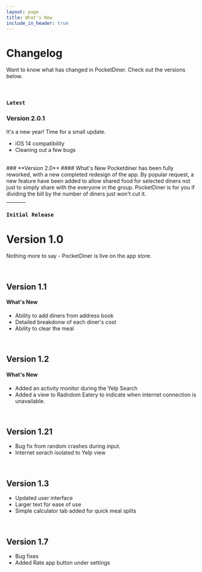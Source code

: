 ```yaml
---
layout: page
title: What's New
include_in_header: true
---
```


# Changelog
Want to know what has changed in PocketDiner.  Check out the versions below. 

<br>

### `Latest`
### **Version 2.0.1**
It's a new year! Time for a small update.
- iOS 14 compatibility
- Cleaning out a few bugs

<br>
### **Version 2.0**
#### What's New
Pocketdiner has been fully reworked, with a new completed redesign of the app. By popular request, a new feature have been added to allow shared food for selected diners not just to simply share with the everyone in the group.  PocketDiner is for you if dividing the bill by the number of diners just won't cut it.

<br>
________
<br>

### `Initial Release`
# **Version 1.0**
Nothing more to say - PocketDiner is live on the app store.

<br>

## **Version 1.1**
#### What's New
- Ability to add diners from address book
- Detailed breakdonw of each diner's cost
- Ability to clear the meal

<br>

## Version 1.2
#### What's New
- Added an activity monitor during the Yelp Search
- Added a view to Radndom Eatery to indicate when internet connection is unavailable.

<br>

## Version 1.21
- Bug fix from random crashes during input.
- Internet serach isolated to Yelp view

<br>

## Version 1.3
- Updated user interface
- Larger text for ease of use
- Simple calculator tab added for quick meal splits

<br>

## Version 1.7
- Bug fixes
- Added Rate app button under settings
